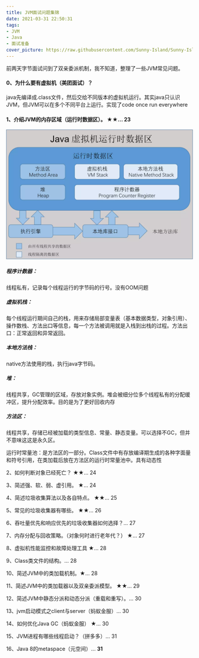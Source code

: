 ```yaml
---
title: JVM面试问题集锦
date: 2021-03-31 22:50:31
tags:
- JVM
- Java
- 面试准备
cover_picture: https://raw.githubusercontent.com/Sunny-Island/Sunny-Island.github.io/main/images/JVM-cover.jpg?token=AJ7HA2N5HLLQ6KYQZ2Z3O2LANZXOS
---
```


前两天字节面试问到了双亲委派机制，我不知道，整理了一些JVM常见问题。

#### 0、为什么要有虚拟机（美团面试）？

java先编译成.class文件，然后交给不同版本的虚拟机运行。其实java只认识JVM，但JVM可以在多个不同平台上运行。实现了code once run everywhere

####  1、介绍JVM的内存区域（运行时数据区）。 ★★... 23

![JVM-memory](..\images\JVM-memory.jpg)

##### 程序计数器：

线程私有，记录每个线程运行的字节码的行号。没有OOM问题

##### 虚拟机栈：

每个线程运行期间自己的栈，用来存储局部变量表（基本数据类型，对象引用）、操作数栈、方法出口等信息，每一个方法被调用就是入栈到出栈的过程。方法出口：正常返回和异常返回。

##### 本地方法栈：

native方法使用的栈，执行java字节码。

##### 堆：

线程共享，GC管理的区域，存放对象实例。堆会被细分位多个线程私有的分配缓冲区，提升分配效率。目的是为了更好回收内存

##### 方法区：

线程共享，存储已经被加载的类型信息、常量、静态变量。可以选择不GC，但并不意味这这是永久区。

运行时常量池：是方法区的一部分。Class文件中有存放编译期生成的各种字面量和符号引用，在类加载后放在方法区的运行时常量池中。具有动态性

2、如何判断对象已经死亡？ ★★... 24

3、简述强、软、弱、虚引用。 ★... 24

4、简述垃圾收集算法以及各自特点。 ★★... 25

5、常见的垃圾收集器有哪些。 ★★... 26

6、吞吐量优先和响应优先的垃圾收集器如何选择？... 27

7、内存分配与回收策略。（对象何时进行老年代？） ★... 27

8、虚拟机性能监控和故障处理工具 ★... 28

9、Class类文件的结构。... 28

10、简述JVM中的类加载机制。★... 28

11、简述JVM中的类加载器以及双亲委派模型。 ★★... 29

12、简述JVM中静态分派和动态分派（重载和重写）。... 30

13、jvm启动模式之client与server（蚂蚁金服）... 30

14、如何优化Java GC（蚂蚁金服） ★... 30

15、JVM进程有哪些线程启动？（拼多多）... 31

16、Java 8的metaspace（元空间）... **31**